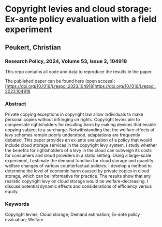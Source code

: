 # Copyright levies and cloud storage: Ex-ante policy evaluation with a field experiment
## Peukert, Christian
### Research Policy, 2024, Volume 53, Issue 2, 104918

This repo contains all code and data to reproduce the results in the paper.

The published paper can be found here (open access): [https://doi.org/10.1016/j.respol.2023.104918]https://doi.org/10.1016/j.respol.2023.104918

### Abstract
Private copying exceptions in copyright law allow individuals to make personal copies without infringing on rights. Copyright levies aim to compensate rightsholders for resulting harm by making devices that enable copying subject to a surcharge. Notwithstanding that the welfare effects of levy schemes remain poorly understood, adaptations are frequently debated. This paper provides an ex-ante evaluation of a policy that would include cloud storage services in the copyright levy system. I study whether the benefits for rightsholders of a levy in the cloud can outweigh its costs for consumers and cloud providers in a static setting. Using a large-scale experiment, I estimate the demand function for cloud storage and quantify welfare changes of various counterfactual policies. I develop a method to determine the level of economic harm caused by private copies in cloud storage, which can be informative for practice. The results show that any realistic copyright levy on cloud storage would be welfare-decreasing. I discuss potential dynamic effects and considerations of efficiency versus equity.

### Keywords
Copyright levies; Cloud storage; Demand estimation; Ex-ante policy evaluation; Welfare
